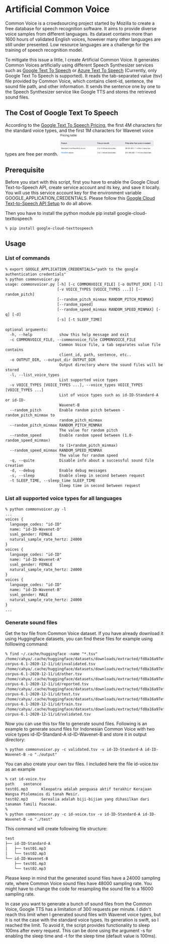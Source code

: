 # Artificial Common Voice
Common Voice is a crowdsourcing project started by Mozilla to create a free database for speech recognition software.
It aims to provide diverse voice samples from different languages. Its dataset contains more than 1600 hours of
validated English voices, however many other languages are still under presented. Low resource languages are a challenge
for the training of speech recognition model.

To mitigate this issue a little, I create Artificial Common Voice. It generates Common Voices artificially using 
different Speech Synthesizer services such as [Google Text To Speech](https://cloud.google.com/text-to-speech) 
or [Azure Text To Speech](https://azure.microsoft.com/en-us/services/cognitive-services/text-to-speech/) 
(Currently, only Google Text To Speech is supported). It reads the tab-separated value (tsv) file provided by 
Common Voice, which contains client-id, sentence, the sound file path, and other information. It sends the sentence 
one by one to the Speech Synthesizer service like Google TTS and stores the retrieved sound files.

## The Cost of Google Text To Speech
According to the [Google Text To Speech Pricing](https://cloud.google.com/text-to-speech/pricing), the first 4M 
characters for the standard voice types, and the first 1M characters for Wavenet voice types are free per month.
<img src="https://github.com/cahya-wirawan/artifical-commonvoice/blob/main/images/Google%20TTS%20Pricing.png" 
alt="Google TTS Pricing" style="width: 300px;"/>

## Prerequisite

Before you start with this script, first you have to enable the Google Cloud Text-to-Speech API, create service account
and its key, and save it locally. You will use this service account key for the environment variable 
GOOGLE_APPLICATION_CREDENTIALS. Please follow this 
[Google Cloud Text-to-Speech API Setup](https://cloud.google.com/text-to-speech/docs/quickstart-client-libraries)
to do all above.

Then you have to install the python module pip install google-cloud-texttospeech
```
% pip install google-cloud-texttospeech
```

## Usage

### List of commands
```
% export GOOGLE_APPLICATION_CREDENTIALS="path to the google authentication credentials"
% python commonvoicer.py
usage: commonvoicer.py [-h] [-c COMMONVOICE_FILE] [-o OUTPUT_DIR] [-l]
                       [-v VOICE_TYPES [VOICE_TYPES ...]] [--random_pitch]
                       [--random_pitch_minmax RANDOM_PITCH_MINMAX]
                       [--random_speed]
                       [--random_speed_minmax RANDOM_SPEED_MINMAX] [-q] [-d]
                       [-s] [-t SLEEP_TIME]

optional arguments:
  -h, --help            show this help message and exit
  -c COMMONVOICE_FILE, --commonvoice_file COMMONVOICE_FILE
                        Common Voice file, a tab separates value file contains
                        client_id, path, sentence, etc..
  -o OUTPUT_DIR, --output_dir OUTPUT_DIR
                        Output directory where the sound files will be stored
  -l, --list_voice_types
                        List supported voice types
  -v VOICE_TYPES [VOICE_TYPES ...], --voice_types VOICE_TYPES [VOICE_TYPES ...]
                        List of voice types such as id-ID-Standard-A or id-ID-
                        Wavenet-B
  --random_pitch        Enable random pitch between -random_pitch_minmax to
                        random_pitch_minmax
  --random_pitch_minmax RANDOM_PITCH_MINMAX
                        The value for random pitch
  --random_speed        Enable random speed between (1.0-random_speed_minmax)
                        to (1+random_pitch_minmax)
  --random_speed_minmax RANDOM_SPEED_MINMAX
                        The value for random speed
  -q, --quite           Disable info about a successful sound file creation
  -d, --debug           Enable debug messages
  -s, --sleep           Enable sleep in second between request
  -t SLEEP_TIME, --sleep_time SLEEP_TIME
                        Sleep time in second between request
```
### List all supported voice types for all languages
```
% python commonvoicer.py -l
...
voices {
  language_codes: "id-ID"
  name: "id-ID-Wavenet-D"
  ssml_gender: FEMALE
  natural_sample_rate_hertz: 24000
}
voices {
  language_codes: "id-ID"
  name: "id-ID-Wavenet-A"
  ssml_gender: FEMALE
  natural_sample_rate_hertz: 24000
}
voices {
  language_codes: "id-ID"
  name: "id-ID-Wavenet-B"
  ssml_gender: MALE
  natural_sample_rate_hertz: 24000
}
...
```

### Generate sound files 
Get the tsv file from Common Voice dataset. If you have already download it using Huggingface datasets, 
you can find these files for example using folllowing command:
```
% find ~/.cache/huggingface -name "*.tsv"
/home/cahya/.cache/huggingface/datasets/downloads/extracted/fd8a16a97efd77adba3c26c54d0cfae6c9d9494c1017f8070f3f79db72c4b57c/cv-corpus-6.1-2020-12-11/id/invalidated.tsv
/home/cahya/.cache/huggingface/datasets/downloads/extracted/fd8a16a97efd77adba3c26c54d0cfae6c9d9494c1017f8070f3f79db72c4b57c/cv-corpus-6.1-2020-12-11/id/other.tsv
/home/cahya/.cache/huggingface/datasets/downloads/extracted/fd8a16a97efd77adba3c26c54d0cfae6c9d9494c1017f8070f3f79db72c4b57c/cv-corpus-6.1-2020-12-11/id/reported.tsv
/home/cahya/.cache/huggingface/datasets/downloads/extracted/fd8a16a97efd77adba3c26c54d0cfae6c9d9494c1017f8070f3f79db72c4b57c/cv-corpus-6.1-2020-12-11/id/test.tsv
/home/cahya/.cache/huggingface/datasets/downloads/extracted/fd8a16a97efd77adba3c26c54d0cfae6c9d9494c1017f8070f3f79db72c4b57c/cv-corpus-6.1-2020-12-11/id/train.tsv
/home/cahya/.cache/huggingface/datasets/downloads/extracted/fd8a16a97efd77adba3c26c54d0cfae6c9d9494c1017f8070f3f79db72c4b57c/cv-corpus-6.1-2020-12-11/id/validated.tsv
```
Now you can use this tsv file to generate sound files. Following is an example to generate sound files for Indonesian 
Common Voice with two voice types id-ID-Standard-A id-ID-Wavenet-B and store it in output directory:
```
% python commonvoicer.py -c validated.tsv -v id-ID-Standard-A id-ID-Wavenet-B -o "./output"
```
You can also create your own tsv files. I included here the file id-voice.tsv as an example
```
% cat id-voice.tsv 
path    sentence
test01.mp3      Kleopatra adalah penguasa aktif terakhir Kerajaan Wangsa Ptolemaios di tanah Mesir.
test02.mp3      Serealia adalah biji-bijian yang dihasilkan dari tanaman famili Poaceae.
%
% python commonvoicer.py -c id-voice.tsv -v id-ID-Standard-A id-ID-Wavenet-B -o "./test"
```
This command will create following file structure:
```
test
├── id-ID-Standard-A
│   ├── test01.mp3
│   └── test02.mp3
└── id-ID-Wavenet-B
    ├── test01.mp3
    └── test02.mp3

```
Please keep in mind that the generated sound files have a 24000 sampling rate, where Common Voice sound files have 48000
sampling rate. You might have to change the code for resampling the sound file to a 16000 sampling rate.

In case you want to generate a bunch of sound files from the Common Voice, Google TTS has a limitation of
300 requests per minute. I didn't reach this limit when I generated sound files with Wavenet voice types, but it is 
not the case with the standard voice types. Its generation is swift, so I reached the limit. To avoid it, the script
provides functionality to sleep 100ms after every request. This can be done using the argument -s for enabling the 
sleep time and -t for the sleep time (default value is 100ms).
